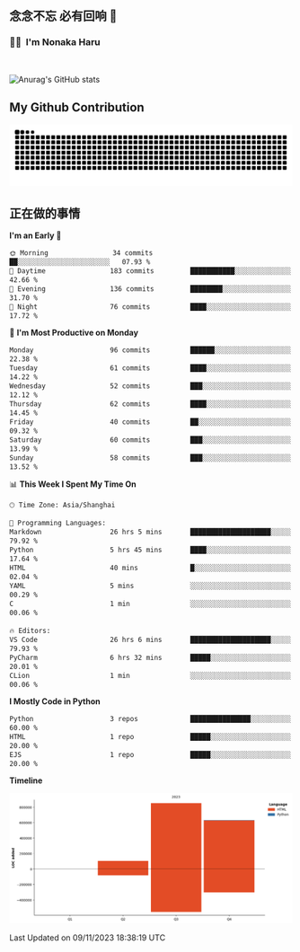 ## 念念不忘 必有回响  👋
### 👨‍🔧&nbsp;&nbsp;I'm Nonaka Haru

<br>

![Anurag's GitHub stats](https://github-readme-stats.vercel.app/api?username=abinzzz&count_private=true&show_icons=true&theme=tokyonight)


## My Github Contribution
![](https://github.com/abinzzz/abinzzz/blob/output/github-contribution-grid-snake.svg)

## 正在做的事情

<!--START_SECTION:waka-->
**I'm an Early 🐤** 

```text
🌞 Morning                34 commits          ██░░░░░░░░░░░░░░░░░░░░░░░   07.93 % 
🌆 Daytime                183 commits         ███████████░░░░░░░░░░░░░░   42.66 % 
🌃 Evening                136 commits         ████████░░░░░░░░░░░░░░░░░   31.70 % 
🌙 Night                  76 commits          ████░░░░░░░░░░░░░░░░░░░░░   17.72 % 
```
📅 **I'm Most Productive on Monday** 

```text
Monday                   96 commits          ██████░░░░░░░░░░░░░░░░░░░   22.38 % 
Tuesday                  61 commits          ████░░░░░░░░░░░░░░░░░░░░░   14.22 % 
Wednesday                52 commits          ███░░░░░░░░░░░░░░░░░░░░░░   12.12 % 
Thursday                 62 commits          ████░░░░░░░░░░░░░░░░░░░░░   14.45 % 
Friday                   40 commits          ██░░░░░░░░░░░░░░░░░░░░░░░   09.32 % 
Saturday                 60 commits          ███░░░░░░░░░░░░░░░░░░░░░░   13.99 % 
Sunday                   58 commits          ███░░░░░░░░░░░░░░░░░░░░░░   13.52 % 
```


📊 **This Week I Spent My Time On** 

```text
🕑︎ Time Zone: Asia/Shanghai

💬 Programming Languages: 
Markdown                 26 hrs 5 mins       ████████████████████░░░░░   79.92 % 
Python                   5 hrs 45 mins       ████░░░░░░░░░░░░░░░░░░░░░   17.64 % 
HTML                     40 mins             █░░░░░░░░░░░░░░░░░░░░░░░░   02.04 % 
YAML                     5 mins              ░░░░░░░░░░░░░░░░░░░░░░░░░   00.29 % 
C                        1 min               ░░░░░░░░░░░░░░░░░░░░░░░░░   00.06 % 

🔥 Editors: 
VS Code                  26 hrs 6 mins       ████████████████████░░░░░   79.93 % 
PyCharm                  6 hrs 32 mins       █████░░░░░░░░░░░░░░░░░░░░   20.01 % 
CLion                    1 min               ░░░░░░░░░░░░░░░░░░░░░░░░░   00.06 % 
```

**I Mostly Code in Python** 

```text
Python                   3 repos             ███████████████░░░░░░░░░░   60.00 % 
HTML                     1 repo              █████░░░░░░░░░░░░░░░░░░░░   20.00 % 
EJS                      1 repo              █████░░░░░░░░░░░░░░░░░░░░   20.00 % 
```



**Timeline**

![Lines of Code chart](https://raw.githubusercontent.com/abinzzz/abinzzz/main/assets/bar_graph.png)


 Last Updated on 09/11/2023 18:38:19 UTC
<!--END_SECTION:waka-->


